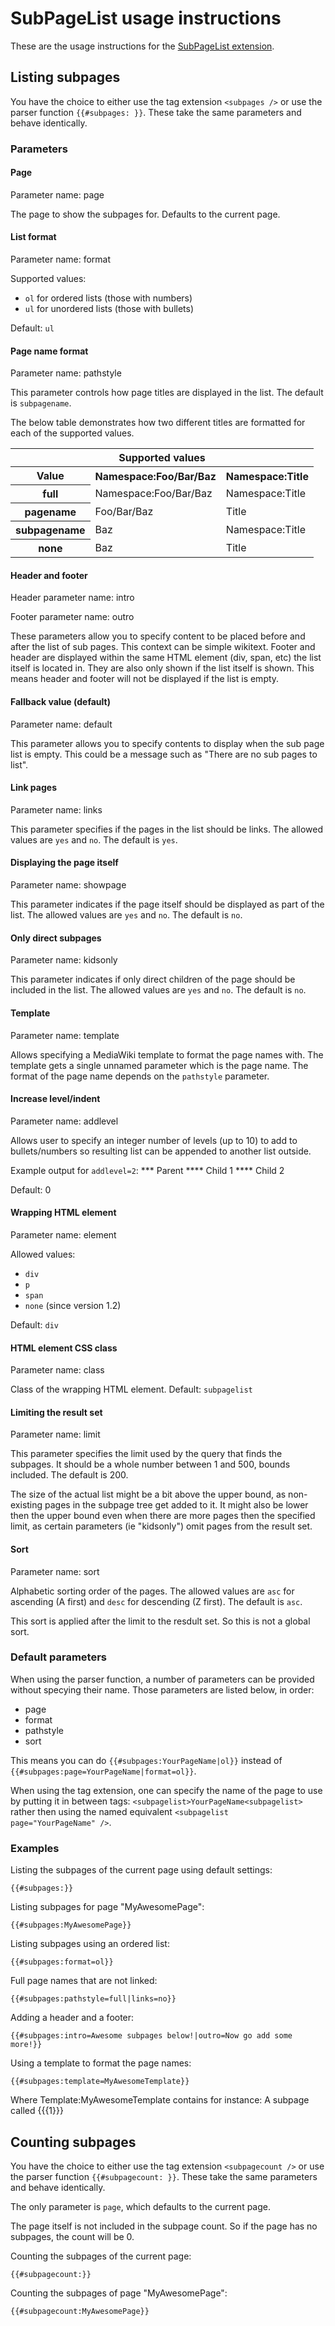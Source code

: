# SubPageList usage instructions

These are the usage instructions for the [SubPageList extension](../README.md).

## Listing subpages

You have the choice to either use the tag extension <code>&lt;subpages /></code>
or use the parser function <code>{{#subpages: }}</code>. These take the
same parameters and behave identically.

### Parameters

#### Page

Parameter name: page

The page to show the subpages for. Defaults to the current page.

#### List format

Parameter name: format

Supported values:

* <code>ol</code> for ordered lists (those with numbers)
* <code>ul</code> for unordered lists (those with bullets)

Default: <code>ul</code>

#### Page name format

Parameter name: pathstyle

This parameter controls how page titles are displayed in the list. The default is <code>subpagename</code>.

The below table demonstrates how two different titles are formatted for each of the supported values.

<table>
	<tr>
		<th colspan="3">Supported values</th>
	</tr>
	<tr>
		<th>Value</th>
		<th>Namespace:Foo/Bar/Baz</th>
		<th>Namespace:Title</th>
	</tr>
	<tr>
		<th>full</th>
		<td>Namespace:Foo/Bar/Baz</td>
		<td>Namespace:Title</td>
	</tr>
	<tr>
		<th>pagename</th>
		<td>Foo/Bar/Baz</td>
		<td>Title</td>
	</tr>
	<tr>
		<th>subpagename</th>
		<td>Baz</td>
		<td>Namespace:Title</td>
	</tr>
	<tr>
		<th>none</th>
		<td>Baz</td>
		<td>Title</td>
	</tr>
</table>

#### Header and footer

Header parameter name: intro

Footer parameter name: outro

These parameters allow you to specify content to be placed before and after the list of sub pages.
This context can be simple wikitext. Footer and header are displayed within the same HTML element
(div, span, etc) the list itself is located in. They are also only shown if the list itself is shown.
This means header and footer will not be displayed if the list is empty.

#### Fallback value (default)

Parameter name: default

This parameter allows you to specify contents to display when the sub page list is empty. This could
be a message such as "There are no sub pages to list".

#### Link pages

Parameter name: links

This parameter specifies if the pages in the list should be links. The allowed values
are <code>yes</code> and <code>no</code>. The default is <code>yes</code>.

#### Displaying the page itself

Parameter name: showpage

This parameter indicates if the page itself should be displayed as part of the list.
The allowed values are <code>yes</code> and <code>no</code>. The default is <code>no</code>.

#### Only direct subpages

Parameter name: kidsonly

This parameter indicates if only direct children of the page should be included in the list.
The allowed values are <code>yes</code> and <code>no</code>. The default is <code>no</code>.

#### Template

Parameter name: template

Allows specifying a MediaWiki template to format the page names with. The template gets a
single unnamed parameter which is the page name. The format of the page name depends on the
<code>pathstyle</code> parameter.

#### Increase level/indent

Parameter name: addlevel

Allows user to specify an integer number of levels (up to 10) to add to bullets/numbers 
so resulting list can be appended to another list outside.  

Example output for <code>addlevel=2</code>:
    *** Parent
		**** Child 1
		**** Child 2

Default: 0

#### Wrapping HTML element

Parameter name: element

Allowed values:

* `div`
* `p`
* `span`
* `none` (since version 1.2)
 
Default: `div`

#### HTML element CSS class

Parameter name: class

Class of the wrapping HTML element. Default: <code>subpagelist</code>

#### Limiting the result set

Parameter name: limit

This parameter specifies the limit used by the query that finds the subpages.
It should be a whole number between 1 and 500, bounds included. The default
is 200.

The size of the actual list might be a bit above the upper bound, as non-existing
pages in the subpage tree get added to it. It might also be lower then the upper
bound even when there are more pages then the specified limit, as certain parameters
(ie "kidsonly") omit pages from the result set.

#### Sort

Parameter name: sort

Alphabetic sorting order of the pages. The allowed values are <code>asc</code> for ascending (A first)
and <code>desc</code> for descending (Z first). The default is <code>asc</code>.

This sort is applied after the limit to the resdult set. So this is not a global sort.

### Default parameters

When using the parser function, a number of parameters can be provided without
specying their name. Those parameters are listed below, in order:

* page
* format
* pathstyle
* sort
 
This means you can do <code>{{#subpages:YourPageName|ol}}</code>
instead of <code>{{#subpages:page=YourPageName|format=ol}}</code>.

When using the tag extension, one can specify the name of the page to use by putting
it in between tags: <code>&lt;subpagelist>YourPageName&lt;subpagelist></code> rather
then using the named equivalent <code>&lt;subpagelist page="YourPageName" /></code>.
 
### Examples

Listing the subpages of the current page using default settings:

    {{#subpages:}}

Listing subpages for page "MyAwesomePage":

    {{#subpages:MyAwesomePage}}

Listing subpages using an ordered list:

    {{#subpages:format=ol}}

Full page names that are not linked:

    {{#subpages:pathstyle=full|links=no}}

Adding a header and a footer:

    {{#subpages:intro=Awesome subpages below!|outro=Now go add some more!}}

Using a template to format the page names:

    {{#subpages:template=MyAwesomeTemplate}}

Where Template:MyAwesomeTemplate contains for instance: A subpage called {{{1}}}

## Counting subpages

You have the choice to either use the tag extension <code>&lt;subpagecount /></code>
or use the parser function <code>{{#subpagecount: }}</code>. These take the
same parameters and behave identically.

The only parameter is <code>page</code>, which defaults to the current page.

The page itself is not included in the subpage count. So if the page has no subpages,
the count will be 0.

Counting the subpages of the current page:

    {{#subpagecount:}}

Counting the subpages of page "MyAwesomePage":

    {{#subpagecount:MyAwesomePage}}
